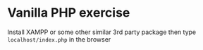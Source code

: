 # Vanilla PHP exercise
Install XAMPP or some other similar 3rd party package then type `localhost/index.php` in the browser
